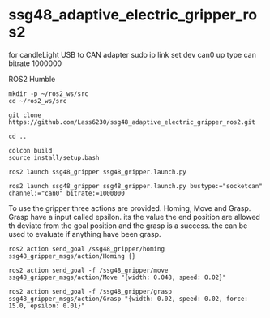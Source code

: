 # ssg48_adaptive_electric_gripper_ros2



for candleLight USB to CAN adapter
sudo ip link set dev can0 up type can bitrate 1000000

ROS2 Humble

```Installation
mkdir -p ~/ros2_ws/src
cd ~/ros2_ws/src

git clone https://github.com/Lass6230/ssg48_adaptive_electric_gripper_ros2.git

cd ..

colcon build
source install/setup.bash

ros2 launch ssg48_gripper ssg48_gripper.launch.py
```

```
ros2 launch ssg48_gripper ssg48_gripper.launch.py bustype:="socketcan" channel:="can0" bitrate:=1000000
```


To use the gripper three actions are provided. Homing, Move and Grasp. Grasp have a input called epsilon. its the value the end position are allowed th deviate from the goal position and the grasp is a success. the can be used to evaluate if anything have been grasp.

```
ros2 action send_goal /ssg48_gripper/homing ssg48_gripper_msgs/action/Homing {}

ros2 action send_goal -f /ssg48_gripper/move ssg48_gripper_msgs/action/Move "{width: 0.048, speed: 0.02}"

ros2 action send_goal -f /ssg48_gripper/grasp ssg48_gripper_msgs/action/Grasp "{width: 0.02, speed: 0.02, force: 15.0, epsilon: 0.01}"
```